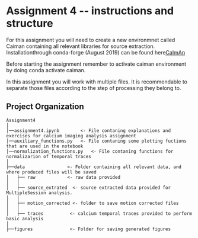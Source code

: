 # Assignment 4 -- instructions and structure

For this assignment you will need to create a new environmnet called Caiman containing all relevant libraries for source extraction.
Installationthrough conda-forge (August 2019) can be found here[CaImAn](https://github.com/flatironinstitute/CaImAn/blob/master/docs/source/Installation.rst)



Before starting the assignment remember to activate caiman environment by doing conda activate caiman.


In this assignment you will work with multiple files. It is recommendable to separate those files according to the step of processing they belong to.



Project Organization
------------ 

	Assignment4
	│
	│──assignment4.ipynb        <- File contaning explanations and exercises for calcium imaging analysis assignment
	│──auxiliary_functions.py   <- File contaning some plotting fuctions that are used in the notebook
	│──normalization_functions.py   <- File contaning functions for normalizarion of temporal traces
	│
	├──data                <- Folder containing all relevant data, and where produced files will be saved
	│   ├── raw            <- raw data provided
	│   │
	│   ├── source_extrated  <- source extracted data provided for MultipleSession analysis.
	│   │
	│   ├── motion_corrected <- folder to save motion corrected files
	│   │
	│   ├── traces          <- calcium temporal traces provided to perform basic analysis
	│
	├──figures              <- Folder for saving generated figures




